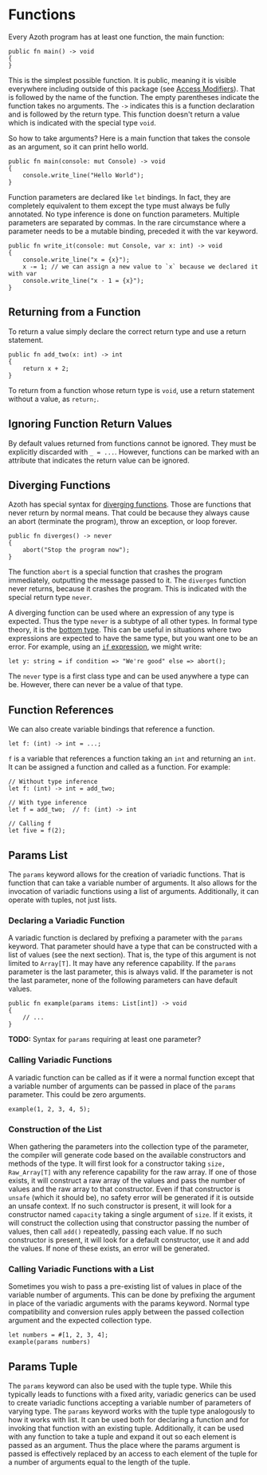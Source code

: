 # Functions

Every Azoth program has at least one function, the main function:

```azoth
public fn main() -> void
{
}
```

This is the simplest possible function. It is public, meaning it is visible everywhere including
outside of this package (see [Access Modifiers](access-modifiers.md)). That is followed by the name
of the function. The empty parentheses indicate the function takes no arguments. The `->` indicates
this is a function declaration and is followed by the return type. This function doesn't return a
value which is indicated with the special type `void`.

So how to take arguments? Here is a main function that takes the console as an argument, so it can
print hello world.

```azoth
public fn main(console: mut Console) -> void
{
    console.write_line("Hello World");
}
```

Function parameters are declared like `let` bindings. In fact, they are completely equivalent to
them except the type must always be fully annotated. No type inference is done on function
parameters. Multiple parameters are separated by commas. In the rare circumstance where a parameter
needs to be a mutable binding, preceded it with the var keyword.

```azoth
public fn write_it(console: mut Console, var x: int) -> void
{
    console.write_line("x = {x}");
    x -= 1; // we can assign a new value to `x` because we declared it with var
    console.write_line("x - 1 = {x}");
}
```

## Returning from a Function

To return a value simply declare the correct return type and use a return statement.

```azoth
public fn add_two(x: int) -> int
{
    return x + 2;
}
```

To return from a function whose return type is `void`, use a return statement without a value, as
`return;`.

## Ignoring Function Return Values

By default values returned from functions cannot be ignored. They must be explicitly discarded with
`_ = ...`. However, functions can be marked with an attribute that indicates the return value can be
ignored.

## Diverging Functions

Azoth has special syntax for [diverging
functions](https://en.wikipedia.org/wiki/Divergence_(computer_science)). Those are functions that
never return by normal means. That could be because they always cause an abort (terminate the
program), throw an exception, or loop forever.

```azoth
public fn diverges() -> never
{
    abort("Stop the program now");
}
```

The function `abort` is a special function that crashes the program immediately, outputting the
message passed to it. The `diverges` function never returns, because it crashes the program. This is
indicated with the special return type `never`.

A diverging function can be used where an expression of any type is expected. Thus the type `never`
is a subtype of all other types. In formal type theory, it is the [bottom
type](https://en.wikipedia.org/wiki/Bottom_type). This can be useful in situations where two
expressions are expected to have the same type, but you want one to be an error. For example, using
an [`if` expression](choice-expressions.md#if-expression), we might write:

```azoth
let y: string = if condition => "We're good" else => abort();
```

The `never` type is a first class type and can be used anywhere a type can be. However, there can
never be a value of that type.

## Function References

We can also create variable bindings that reference a function.

```azoth
let f: (int) -> int = ...;
```

`f` is a variable that references a function taking an `int` and returning an `int`. It can be
assigned a function and called as a function. For example:

```azoth
// Without type inference
let f: (int) -> int = add_two;

// With type inference
let f = add_two;  // f: (int) -> int

// Calling f
let five = f(2);
```

## Params List

The `params` keyword allows for the creation of variadic functions. That is function that can take a
variable number of arguments. It also allows for the invocation of variadic functions using a list
of arguments. Additionally, it can operate with tuples, not just lists.

### Declaring a Variadic Function

A variadic function is declared by prefixing a parameter with the `params` keyword. That parameter
should have a type that can be constructed with a list of values (see the next section). That is,
the type of this argument is not limited to `Array[T]`. It may have any reference capability. If the
`params` parameter is the last parameter, this is always valid. If the parameter is not the last
parameter, none of the following parameters can have default values.

```azoth
public fn example(params items: List[int]) -> void
{
    // ...
}
```

**TODO:** Syntax for `params` requiring at least one parameter?

### Calling Variadic Functions

A variadic function can be called as if it were a normal function except that a variable number of
arguments can be passed in place of the `params` parameter. This could be zero arguments.

```azoth
example(1, 2, 3, 4, 5);
```

### Construction of the List

When gathering the parameters into the collection type of the parameter, the compiler will generate
code based on the available constructors and methods of the type. It will first look for a
constructor taking `size, Raw_Array[T]` with any reference capability for the raw array. If one of
those exists, it will construct a raw array of the values and pass the number of values and the raw
array to that constructor. Even if that constructor is `unsafe` (which it should be), no safety
error will be generated if it is outside an unsafe context. If no such constructor is present, it
will look for a constructor named `capacity` taking a single argument of `size`. If it exists, it
will construct the collection using that constructor passing the number of values, then call `add()`
repeatedly, passing each value. If no such constructor is present, it will look for a default
constructor, use it and add the values. If none of these exists, an error will be generated.

### Calling Variadic Functions with a List

Sometimes you wish to pass a pre-existing list of values in place of the variable number of
arguments. This can be done by prefixing the argument in place of the variadic arguments with the
params keyword. Normal type compatibility and conversion rules apply between the passed collection
argument and the expected collection type.

```azoth
let numbers = #[1, 2, 3, 4];
example(params numbers)
```

## Params Tuple

The `params` keyword can also be used with the tuple type. While this typically leads to functions
with a fixed arity, variadic generics can be used to create variadic functions accepting a variable
number of parameters of varying type. The `params` keyword works with the tuple type analogously to
how it works with list. It can be used both for declaring a function and for invoking that function
with an existing tuple. Additionally, it can be used with any function to take a tuple and expand it
out so each element is passed as an argument. Thus the place where the params argument is passed is
effectively replaced by an access to each element of the tuple for a number of arguments equal to
the length of the tuple.
